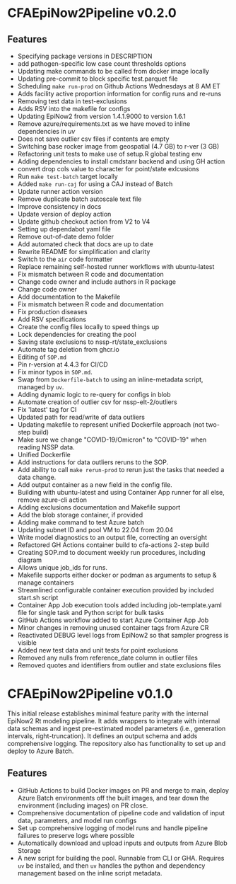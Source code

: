# CFAEpiNow2Pipeline v0.2.0

## Features
* Specifying package versions in DESCRIPTION
* add pathogen-specific low case count thresholds options
* Updating make commands to be called from docker image locally
* Updating pre-commit to block specific test.parquet file
* Scheduling `make run-prod` on Github Actions Wednesdays at 8 AM ET
* Adds facility active proportion information for config runs and re-runs
* Removing test data in test-exclusions
* Adds RSV into the makefile for configs
* Updating EpiNow2 from version 1.4.1.9000 to version 1.6.1
* Remove azure/requirements.txt as we have moved to inline dependencies in *uv*
* Does not save outlier csv files if contents are empty
* Switching base rocker image from geospatial (4.7 GB) to r-ver (3 GB)
* Refactoring unit tests to make use of setup.R global testing env
* Adding dependencies to install cmdstanr backend and using GH action
* convert drop cols value to character for point/state exlcusions
* Run `make test-batch` target locally
* Added `make run-caj` for using a CAJ instead of Batch
* Update runner action version
* Remove duplicate batch autoscale text file
* Improve consistency in docs
* Update version of deploy action
* Update github checkout action from V2 to V4
* Setting up dependabot yaml file
* Remove out-of-date demo folder
* Add automated check that docs are up to date
* Rewrite README for simplification and clarity
* Switch to the `air` code formatter
* Replace remaining self-hosted runner workflows with ubuntu-latest
* Fix mismatch between R code and documentation
* Change code owner and include authors in R package
* Change code owner
* Add documentation to the Makefile
* Fix mismatch between R code and documentation
* Fix production diseases
* Add RSV specifications
* Create the config files locally to speed things up
* Lock dependencies for creating the pool
* Saving state exclusions to nssp-rt/state_exclusions
* Automate tag deletion from ghcr.io
* Editing of `SOP.md`
* Pin r-version at 4.4.3 for CI/CD
* Fix minor typos in `SOP.md`.
* Swap from `Dockerfile-batch` to using an inline-metadata script, managed by `uv`.
* Adding dynamic logic to re-query for configs in blob
* Automate creation of outlier csv for nssp-elt-2/outliers
* Fix 'latest' tag for CI
* Updated path for read/write of data outliers
* Updating makefile to represent unified Dockerfile approach (not two-step build)
* Make sure we change "COVID-19/Omicron" to "COVID-19" when reading NSSP data.
* Unified Dockerfile
* Add instructions for data outliers reruns to the SOP.
* Add ability to call `make rerun-prod` to rerun just the tasks that needed a data change.
* Add output container as a new field in the config file.
* Building with ubuntu-latest and using Container App runner for all else, remove azure-cli action
* Adding exclusions documentation and Makefile support
* Add the blob storage container, if provided
* Adding make command to test Azure batch
* Updating subnet ID and pool VM to 22.04 from 20.04
* Write model diagnostics to an output file, correcting an oversight
* Refactored GH Actions container build to cfa-actions 2-step build
* Creating SOP.md to document weekly run procedures, including diagram
* Allows unique job_ids for runs.
* Makefile supports either docker or podman as arguments to setup & manage containers
* Streamlined configurable container execution provided by included start.sh script
* Container App Job execution tools added including job-template.yaml file for single task and Python script for bulk tasks
* GitHub Actions workflow added to start Azure Container App Job
* Minor changes in removing unused container tags from Azure CR
* Reactivated DEBUG level logs from EpiNow2 so that sampler progress is visible
* Added new test data and unit tests for point exclusions
* Removed any nulls from reference_date column in outlier files
* Removed quotes and identifiers from outlier and state exclusions files

# CFAEpiNow2Pipeline v0.1.0

This initial release establishes minimal feature parity with the internal EpiNow2 Rt modeling pipeline. It adds wrappers to integrate with internal data schemas and ingest pre-estimated model parameters (i.e., generation intervals, right-truncation). It defines an output schema and adds comprehensive logging. The repository also has functionality to set up and deploy to Azure Batch.

## Features

* GitHub Actions to build Docker images on PR and merge to main, deploy Azure Batch environments off the built images, and tear down the environment (including images) on PR close.
* Comprehensive documentation of pipeline code and validation of input data, parameters, and model run configs
* Set up comprehensive logging of model runs and handle pipeline failures to preserve logs where possible
* Automatically download and upload inputs and outputs from Azure Blob Storage
* A new script for building the pool. Runnable from CLI or GHA. Requires `uv` be installed, and then `uv` handles the python and dependency management based on the inline script metadata.
